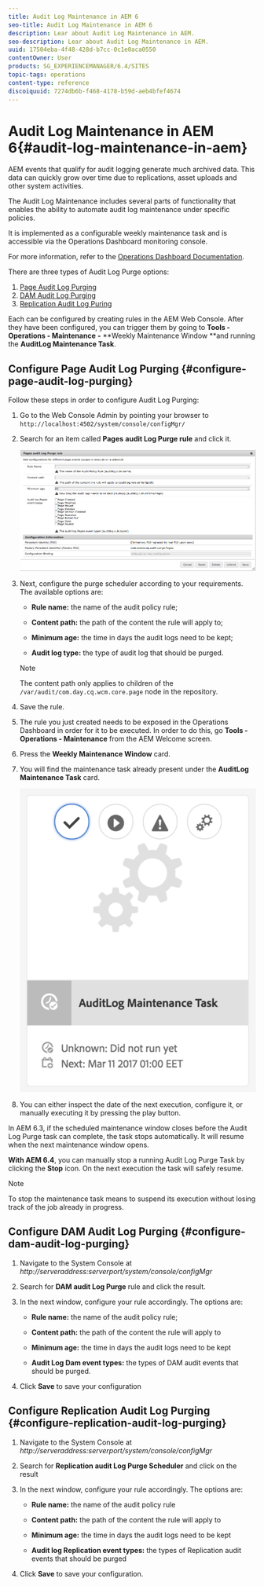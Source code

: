 ```yaml
---
title: Audit Log Maintenance in AEM 6
seo-title: Audit Log Maintenance in AEM 6
description: Lear about Audit Log Maintenance in AEM.
seo-description: Lear about Audit Log Maintenance in AEM.
uuid: 17504eba-4f48-428d-b7cc-0c1e0aca0550
contentOwner: User
products: SG_EXPERIENCEMANAGER/6.4/SITES
topic-tags: operations
content-type: reference
discoiquuid: 7274db6b-f468-4178-b59d-aeb4bfef4674
---
```


# Audit Log Maintenance in AEM 6{#audit-log-maintenance-in-aem}

AEM events that qualify for audit logging generate much archived data. This data can quickly grow over time due to replications, asset uploads and other system activities.

The Audit Log Maintenance includes several parts of functionality that enables the ability to automate audit log maintenance under specific policies.

It is implemented as a configurable weekly maintenance task and is accessible via the Operations Dashboard monitoring console.

For more information, refer to the [Operations Dashboard Documentation](../../../sites/administering/using/operations-dashboard.md).

There are three types of Audit Log Purge options:

1. [Page Audit Log Purging](../../../sites/administering/using/operations-audit-log.md#configurepageauditlogpurging)
1. [DAM Audit Log Purging](../../../sites/administering/using/operations-audit-log.md#configuredamauditlogpurging)
1. [Replication Audit Log Puring](../../../sites/administering/using/operations-audit-log.md#configurereplicationauditlogpurging)

Each can be configured by creating rules in the AEM Web Console. After they have been configured, you can trigger them by going to **Tools - Operations - Maintenance** **-** **Weekly Maintenance Window **and running the **AuditLog Maintenance Task**.

## Configure Page Audit Log Purging {#configure-page-audit-log-purging}

Follow these steps in order to configure Audit Log Purging:

1. Go to the Web Console Admin by pointing your browser to `http://localhost:4502/system/console/configMgr/`  

1. Search for an item called **Pages** **audit Log Purge rule** and click it.

   ![](assets/chlimage_1-436.png)

1. Next, configure the purge scheduler according to your requirements. The available options are:

    * **Rule name:** the name of the audit policy rule;
    * **Content path:** the path of the content the rule will apply to;  
    
    * **Minimum age:** the time in days the audit logs need to be kept;
    * **Audit log type:** the type of audit log that should be purged.

   >[!NOTE]
   >
   >The content path only applies to children of the `/var/audit/com.day.cq.wcm.core.page` node in the repository.

1. Save the rule.
1. The rule you just created needs to be exposed in the Operations Dashboard in order for it to be executed. In order to do this, go **Tools - Operations - Maintenance** from the AEM Welcome screen.  

1. Press the **Weekly Maintenance Window** card.  

1. You will find the maintenance task already present under the **AuditLog Maintenance Task** card.

   ![](assets/chlimage_1-437.png)

1. You can either inspect the date of the next execution, configure it, or manually executing it by pressing the play button.

In AEM 6.3, if the scheduled maintenance window closes before the Audit Log Purge task can complete, the task stops automatically. It will resume when the next maintenance window opens.

**With AEM 6.4**, you can manually stop a running Audit Log Purge Task by clicking the **Stop** icon. On the next execution the task will safely resume.

>[!NOTE]
>
>To stop the maintenance task means to suspend its execution without losing track of the job already in progress.

## Configure DAM Audit Log Purging {#configure-dam-audit-log-purging}

1. Navigate to the System Console at *http://serveraddress:serverport/system/console/configMgr*
1. Search for **DAM audit Log Purge** rule and click the result.
1. In the next window, configure your rule accordingly. The options are:

    * **Rule name:** the name of the audit policy rule;
    * **Content path:** the path of the content the rule will apply to  
    
    * **Minimum age:** the time in days the audit logs need to be kept
    * **Audit Log Dam event types:** the types of DAM audit events that should be purged.

1. Click **Save** to save your configuration

## Configure Replication Audit Log Purging  {#configure-replication-audit-log-purging}

1. Navigate to the System Console at *http://serveraddress:serverport/system/console/configMgr*
1. Search for **Replication audit Log Purge Scheduler** and click on the result
1. In the next window, configure your rule accordingly. The options are:

    * **Rule name:** the name of the audit policy rule
    * **Content path:** the path of the content the rule will apply to  
    
    * **Minimum age:** the time in days the audit logs need to be kept
    * **Audit log Replication event types:** the types of Replication audit events that should be purged

1. Click **Save** to save your configuration.

